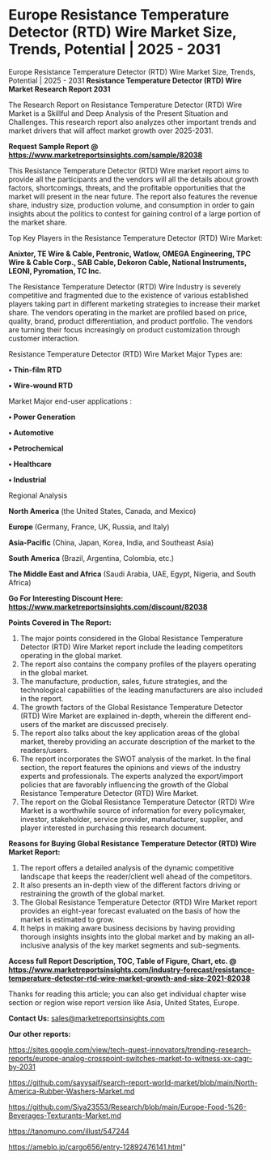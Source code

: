 # Europe Resistance Temperature Detector (RTD) Wire Market Size, Trends, Potential | 2025 - 2031
Europe Resistance Temperature Detector (RTD) Wire Market Size, Trends, Potential | 2025 - 2031
<strong>Resistance Temperature Detector (RTD) Wire Market Research Report 2031</strong>

The Research Report on Resistance Temperature Detector (RTD) Wire Market is a Skillful and Deep Analysis of the Present Situation and Challenges. This research report also analyzes other important trends and market drivers that will affect market growth over 2025-2031.

<strong>Request Sample Report @ <a href=https://www.marketreportsinsights.com/sample/82038>https://www.marketreportsinsights.com/sample/82038</a></strong>

This Resistance Temperature Detector (RTD) Wire market report aims to provide all the participants and the vendors will all the details about growth factors, shortcomings, threats, and the profitable opportunities that the market will present in the near future. The report also features the revenue share, industry size, production volume, and consumption in order to gain insights about the politics to contest for gaining control of a large portion of the market share.

Top Key Players in the Resistance Temperature Detector (RTD) Wire Market:

<strong>Anixter, TE Wire & Cable, Pentronic, Watlow, OMEGA Engineering, TPC Wire & Cable Corp., SAB Cable, Dekoron Cable, National Instruments, LEONI, Pyromation, TC Inc.</strong>

The Resistance Temperature Detector (RTD) Wire Industry is severely competitive and fragmented due to the existence of various established players taking part in different marketing strategies to increase their market share. The vendors operating in the market are profiled based on price, quality, brand, product differentiation, and product portfolio. The vendors are turning their focus increasingly on product customization through customer interaction.

Resistance Temperature Detector (RTD) Wire Market Major Types are:

<strong>• Thin-film RTD

• Wire-wound RTD</strong>

Market Major end-user applications :

<strong>• Power Generation

• Automotive

• Petrochemical

• Healthcare

• Industrial</strong>

Regional Analysis

</u><strong><b>North America</b></strong> (the United States, Canada, and Mexico)

<strong><b>Europe </b></strong>(Germany, France, UK, Russia, and Italy)

<strong><b>Asia-Pacific</b></strong> (China, Japan, Korea, India, and Southeast Asia)

<strong><b>South America</b></strong> (Brazil, Argentina, Colombia, etc.)

<strong><b>The Middle East and Africa</b></strong> (Saudi Arabia, UAE, Egypt, Nigeria, and South Africa)

<strong>Go For Interesting Discount Here: <a href=https://www.marketreportsinsights.com/discount/82038>https://www.marketreportsinsights.com/discount/82038</a></strong>

<strong>Points Covered in The Report:</strong>
<ol>
  <li>The major points considered in the Global Resistance Temperature Detector (RTD) Wire Market report include the leading competitors operating in the global market.</li>
  <li>The report also contains the company profiles of the players operating in the global market.</li>
  <li>The manufacture, production, sales, future strategies, and the technological capabilities of the leading manufacturers are also included in the report.</li>
  <li>The growth factors of the Global Resistance Temperature Detector (RTD) Wire Market are explained in-depth, wherein the different end-users of the market are discussed precisely.</li>
  <li>The report also talks about the key application areas of the global market, thereby providing an accurate description of the market to the readers/users.</li>
  <li>The report incorporates the SWOT analysis of the market. In the final section, the report features the opinions and views of the industry experts and professionals. The experts analyzed the export/import policies that are favorably influencing the growth of the Global Resistance Temperature Detector (RTD) Wire Market.</li>
  <li>The report on the Global Resistance Temperature Detector (RTD) Wire Market is a worthwhile source of information for every policymaker, investor, stakeholder, service provider, manufacturer, supplier, and player interested in purchasing this research document.</li>
</ol>
<strong>Reasons for Buying Global Resistance Temperature Detector (RTD) Wire Market Report:</strong>

<ol>
  <li>The report offers a detailed analysis of the dynamic competitive landscape that keeps the reader/client well ahead of the competitors.</li>
  <li>It also presents an in-depth view of the different factors driving or restraining the growth of the global market.</li>
  <li>The Global Resistance Temperature Detector (RTD) Wire Market report provides an eight-year forecast evaluated on the basis of how the market is estimated to grow.</li>
  <li>It helps in making aware business decisions by having providing thorough insights insights into the global market and by making an all-inclusive analysis of the key market segments and sub-segments.</li>
</ol>
<strong>Access full Report Description, TOC, Table of Figure, Chart, etc. @ <a href=https://www.marketreportsinsights.com/industry-forecast/resistance-temperature-detector-rtd-wire-market-growth-and-size-2021-82038>https://www.marketreportsinsights.com/industry-forecast/resistance-temperature-detector-rtd-wire-market-growth-and-size-2021-82038</a></strong>


Thanks for reading this article; you can also get individual chapter wise section or region wise report version like Asia, United States, Europe.

<strong>Contact Us:</strong>
sales@marketreportsinsights.com

<strong>Our other reports:</strong>

<a href=https://sites.google.com/view/tech-quest-innovators/trending-research-reports/europe-analog-crosspoint-switches-market-to-witness-xx-cagr-by-2031>https://sites.google.com/view/tech-quest-innovators/trending-research-reports/europe-analog-crosspoint-switches-market-to-witness-xx-cagr-by-2031</a>

<a href=https://github.com/sayysaif/search-report-world-market/blob/main/North-America-Rubber-Washers-Market.md>https://github.com/sayysaif/search-report-world-market/blob/main/North-America-Rubber-Washers-Market.md</a>

<a href=https://github.com/Siya23553/Research/blob/main/Europe-Food-%26-Beverages-Texturants-Market.md>https://github.com/Siya23553/Research/blob/main/Europe-Food-%26-Beverages-Texturants-Market.md</a>

<a href=https://tanomuno.com/illust/547244>https://tanomuno.com/illust/547244</a>

<a href=https://ameblo.jp/cargo656/entry-12892476141.html>https://ameblo.jp/cargo656/entry-12892476141.html</a>"
